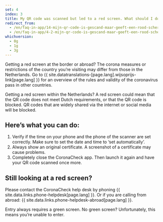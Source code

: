```yaml
---
set: 4
index: 3
title: My QR code was scanned but led to a red screen. What should I do?
redirect_from: 
  - /en/faq-in-app/14-mijn-qr-code-is-gescand-maar-geeft-een-rood-scherm-wat-moet-ik-doen
  - /en/faq-in-app/4-2-mijn-qr-code-is-gescand-maar-geeft-een-rood-scherm-wat-moet-ik-doen
whichversion:
  - 0g
  - 1g
  - 3g
---
```

Getting a red screen at the border or abroad? The corona measures or restrictions of the country you’re visiting may differ from those in the Netherlands. Go to {{ site.datatranslations-[page.lang].wijsoprijs-link[page.lang] }} for an overview of the rules and validity of the coronavirus pass in other countries.

Getting a red screen within the Netherlands? A red screen could mean that the QR code does not meet Dutch requirements, or that the QR code is blocked. QR codes that are widely shared via the internet or social media will be blocked.

## Here’s what you can do:

1. Verify if the time on your phone and the phone of the scanner are set correctly. Make sure to set the date and time to ‘set automatically’.
2. Always show an original certificate. A screenshot of a certificate may cause problems.
3. Completely close the CoronaCheck app. Then launch it again and have your QR code scanned once more.

## Still looking at a red screen?

Please contact the CoronaCheck help desk by phoning {{ site.data.links.phone-helpdesk[page.lang] }}. Or if you are calling from abroad: {{ site.data.links.phone-helpdesk-abroad[page.lang] }}.

Entry always requires a green screen. No green screen? Unfortunately, this means you’re unable to enter.
